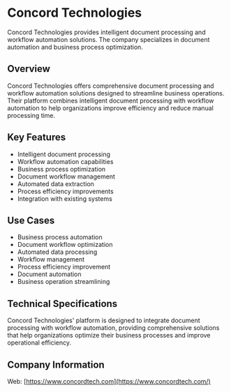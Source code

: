 # Concord Technologies

Concord Technologies provides intelligent document processing and workflow automation solutions. The company specializes in document automation and business process optimization.

## Overview

Concord Technologies offers comprehensive document processing and workflow automation solutions designed to streamline business operations. Their platform combines intelligent document processing with workflow automation to help organizations improve efficiency and reduce manual processing time.

## Key Features

- Intelligent document processing
- Workflow automation capabilities
- Business process optimization
- Document workflow management
- Automated data extraction
- Process efficiency improvements
- Integration with existing systems

## Use Cases

- Business process automation
- Document workflow optimization
- Automated data processing
- Workflow management
- Process efficiency improvement
- Document automation
- Business operation streamlining

## Technical Specifications

Concord Technologies' platform is designed to integrate document processing with workflow automation, providing comprehensive solutions that help organizations optimize their business processes and improve operational efficiency.

## Company Information

Web: [https://www.concordtech.com](https://www.concordtech.com/) 